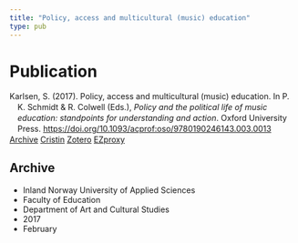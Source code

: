 ```yaml
---
title: "Policy, access and multicultural (music) education"
type: pub
---
```

<h1>Publication</h1>
<article id="csl-bib-container-LWKDC3D3" class="csl-bib-container">
  <div class="csl-bib-body" style="line-height: 1.35; padding-left: 1em; text-indent:-1em;">
  <div class="csl-entry">Karlsen, S. (2017). Policy, access and multicultural (music) education. In P. K. Schmidt &amp; R. Colwell (Eds.), <i>Policy and the political life of music education: standpoints for understanding and action</i>. Oxford University Press. <a href="https://doi.org/10.1093/acprof:oso/9780190246143.003.0013">https://doi.org/10.1093/acprof:oso/9780190246143.003.0013</a></div>
</div>
  <div class="csl-bib-buttons">
    <a href="#taxonomy-article-LWKDC3D3" class="csl-bib-button">Archive</a>
    <a href="https://app.cristin.no/results/show.jsf?id=1445209" alt="Cristin URL" class="csl-bib-button">Cristin</a>
    <a href="http://zotero.org/groups/5022929/items/LWKDC3D3" alt="Zotero URL" class="csl-bib-button">Zotero</a>
    <a href="http://ezproxy.inn.no/login?url=https://doi.org/10.1093/acprof:oso/9780190246143.003.0013" class="csl-bib-button">EZproxy</a>
  </div>
  <div id="csl-bib-meta-container-LWKDC3D3"></div>
</article>
<div id="csl-bib-meta-LWKDC3D3" class="csl-bib-meta">
  <article id="taxonomy-article-LWKDC3D3" class="taxonomy-article">
    <h1>Archive</h1>
    <ul>
      <li>Inland Norway University of Applied Sciences</li>
      <li>Faculty of Education</li>
      <li>Department of Art and Cultural Studies</li>
      <li>2017</li>
      <li>February</li>
    </ul>
  </article>
</div>

